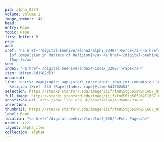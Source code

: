 ```yaml
---
pid: alpha_0774
volume: Volume 2
image_number: '45'
head: 
entry: Rape
topic: Rape
first_letter: R
page: 
add: 
xref: "<a href='/digital-beehive/alpha2/alpha_0340/'>Force</a>|<a href='/digital-beehive/toc/toc2_203/'>1049
  [of Compulsion in Matters of Religion]</a>|<a href='/digital-beehive/num2/num_0276/'>253
  [Rape]</a>"
see: 
index: "<a href='/digital-beehive/index4/index_3290/'>rape</a>"
item: "#item-6d1502d53"
unparsed: 
line: 'Entry: Rape|Topic: Rape|Xref: Force|Xref: 1049 [of Compulsion in Matters of
  Religion]|Xref: 253 [Rape]|Index: rape|#item-6d1502d53'
selection: https://stacks.stanford.edu/image/iiif/fm855tg5659%2F1607_0512/372,4340,2982,172/full/0/default.jpg
full_image: https://stacks.stanford.edu/image/iiif/fm855tg5659%2F1607_0512/full/full/0/default.jpg
annotation_uri: http://dev.llgc.org.uk/annotation/1528400722064
insertion: 
thumbnail: https://stacks.stanford.edu/image/iiif/fm855tg5659%2F1607_0512/372,4340,600,180/250,/0/default.jpg
label: Rape
location: "<a href='/digital-beehive/toc/toc2_035/'>Full Page</a>"
order: '127'
layout: alpha_item
collection: alpha4
---
```

